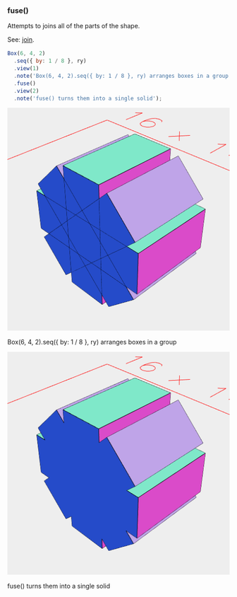 ### fuse()

Attempts to joins all of the parts of the shape.

See: [join](https://raw.githubusercontent.com/jsxcad/JSxCAD/master/nb/api/join.nb).

```JavaScript
Box(6, 4, 2)
  .seq({ by: 1 / 8 }, ry)
  .view(1)
  .note('Box(6, 4, 2).seq({ by: 1 / 8 }, ry) arranges boxes in a group')
  .fuse()
  .view(2)
  .note('fuse() turns them into a single solid');
```

![Image](fuse.md.0.png)

Box(6, 4, 2).seq({ by: 1 / 8 }, ry) arranges boxes in a group

![Image](fuse.md.1.png)

fuse() turns them into a single solid
